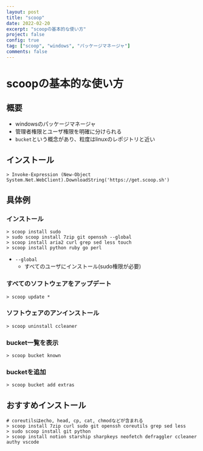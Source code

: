 ```yaml
---
layout: post
title: "scoop"
date: 2022-02-20
excerpt: "scoopの基本的な使い方"
project: false
config: true
tag: ["scoop", "windows", "パッケージマネージャ"]
comments: false
---
```


# scoopの基本的な使い方

## 概要
 - windowsのパッケージマネージャ
 - 管理者権限とユーザ権限を明確に分けられる
 - `bucket`という概念があり、粒度はlinuxのレポジトリと近い

## インストール

```console
> Invoke-Expression (New-Object System.Net.WebClient).DownloadString('https://get.scoop.sh')
```

## 具体例

### インストール

```console
> scoop install sudo
> sudo scoop install 7zip git openssh --global
> scoop install aria2 curl grep sed less touch
> scoop install python ruby go perl
```
 - `--global`
   - すべてのユーザにインストール(sudo権限が必要)

### すべてのソフトウェアをアップデート

```console
> scoop update *
```

### ソフトウェアのアンインストール

```console
> scoop uninstall ccleaner
```

### bucket一覧を表示

```console
> scoop bucket known
```

### bucketを追加

```console
> scoop bucket add extras
```


## おすすめインストール

```console
# coreutilsはecho, head, cp, cat, chmodなどが含まれる
> scoop install 7zip curl sudo git openssh coreutils grep sed less
> sudo scoop install git python
> scoop install notion starship sharpkeys neofetch defraggler ccleaner authy vscode
```
